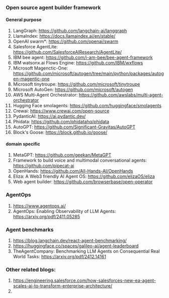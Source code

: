 ### Open source agent builder framework
#### General purpose
1. LangGraph: https://github.com/langchain-ai/langgraph
2. LlamaIndex: https://docs.llamaindex.ai/en/stable/
3. OpenAI swarm*: https://github.com/openai/swarm 
4. Salesforce AgentLite: https://github.com/SalesforceAIResearch/AgentLite/ 
5. IBM bee agent: https://github.com/i-am-bee/bee-agent-framework 
6. IBM watsonx.ai Flows Engine: https://github.com/IBM/wxflows 
7. Microsoft Magenctic-One: https://github.com/microsoft/autogen/tree/main/python/packages/autogen-magentic-one 
8. Microsoft tinytroupe: https://github.com/microsoft/tinytroupe 
9. MIcrosoft AutoGen: https://github.com/microsoft/autogen 
10. AWS Multi-Agent Orchestrator: https://github.com/awslabs/multi-agent-orchestrator 
11. Hugging Face smolagents: https://github.com/huggingface/smolagents 
12. Crewai: https://www.crewai.com/open-source 
13. PydanticAI: https://ai.pydantic.dev/ 
14. Phidata: https://github.com/phidatahq/phidata 
16. AutoGPT: https://github.com/Significant-Gravitas/AutoGPT
17. Block's Goose: https://block.github.io/goose/
#### domain specific
1. MetaGPT: https://github.com/geekan/MetaGPT
2. Framework to build voice and multimodal conversational agents: https://github.com/pipecat-ai
3. OpenHands: https://github.com/All-Hands-AI/OpenHands
4. Eliza: A Web3 friendly AI Agent OS: https://github.com/elizaOS/eliza
5. Web agent builder: https://github.com/browserbase/open-operator

### AgentOps
1. https://www.agentops.ai/
2. AgentOps: Enabling Observability of LLM Agents: https://arxiv.org/pdf/2411.05285

### Agent benchmarks
1. https://blog.langchain.dev/react-agent-benchmarking/
2. https://huggingface.co/spaces/galileo-ai/agent-leaderboard
3. TheAgentCompany: Benchmarking LLM Agents on Consequential Real World Tasks: https://arxiv.org/pdf/2412.14161

### Other related blogs:
1. https://engineering.salesforce.com/how-salesforces-new-ea-agent-scales-ai-to-transform-enterprise-architecture/
2. 
